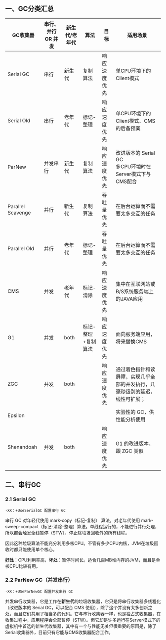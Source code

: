 ## 一、GC分类汇总

| GC收集器           | 串行、并行 OR 并发 | 新生代/老年代 | 算法               | 目标         | 适用场景                                                     |
| ------------------ | ------------------ | ------------- | ------------------ | ------------ | ------------------------------------------------------------ |
| Serial GC          | 串行               | 新生代        | 复制算法           | 响应速度优先 | 单CPU环境下的Client模式                                      |
| Serial Old         | 串行               | 老年代        | 标记-整理          | 响应速度优先 | 单CPU环境下的Client模式、CMS的后备预案                       |
| ParNew             | 并发串行           | 新生代        | 复制算法           | 响应速度优先 | 改进版本的 Serial GC<br>多CPU环境时在Server模式下与CMS配合   |
| Parallel  Scavenge | 并行               | 新生代        | 复制算法           | 吞吐量优先   | 在后台运算而不需要太多交互的任务                             |
| Parallel Old       | 并行               | 老年代        | 标记-整理          | 吞吐量优先   | 在后台运算而不需要太多交互的任务                             |
| CMS                | 并发               | 老年代        | 标记-清除          | 响应速度优先 | 集中在互联网站或B/S系统服务端上的JAVA应用                    |
| G1                 | 并发               | both          | 标记-整理+复制算法 | 响应速度优先 | 面向服务端应用，将来替换CMS                                  |
| ZGC                | 并发               | both          |                    | 响应速度优先 | 通过着色指针和读屏障，实现几乎全部的并发执行，几毫秒级别的延迟，线性可扩展； |
| Epsilon            |                    |               |                    |              | 实验性的 GC，供性能分析使用                                  |
| Shenandoah         | 并发               | both          |                    | 响应速度优先 | G1 的改进版本，跟 ZGC 类似                                   |

## 二、串行GC

### 2.1 Serial GC

```shell
-XX：+UseSerialGC 配置串行 GC
```

串行 GC 对年轻代使用 mark-copy（标记-复制） 算法，对老年代使用 mark-sweep-compact（标记-清除-整理）算法。单线程运行的，不能进行并行处理，所以都会触发全线暂停（STW），停止除垃圾回收外的所有线程。

因此这种垃圾算法不能充分利用多核CPU。不管有多少CPU内核，JVM在垃圾回收时都只能使用单个核心。

**好处**：CPU利用率高，**坏处**：暂停时间长。适合几百MB堆内存的JVM，而且是单核CPU比较有用。

### 2.2 ParNew GC（并发串行）

```shell
-XX：+USeParNewGC 配置并发串行 GC
```

并发串行收集器，它是工作在**新生代**的垃圾收集器，它只是将串行收集器多线程化（改进版本的 Serial GC，可以配合 CMS 使用），除了这个并没有太多创新之处，而且它们共用了相当多的代码。它与串行收集器一样，也是独占式收集器，在收集过程中，应用程序会全部暂停（STW）。但它却是许多运行在Server模式下的虚拟机中首选的新生代收集器，其中有一个与性能无关但很重要的原因是，除了Serial收集器外，目前只有它能与CMS收集器配合工作。 



